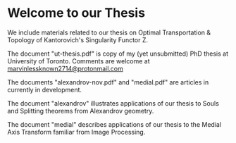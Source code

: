 # Welcome to our Thesis 
We include materials related to our thesis on Optimal Transportation &amp; Topology of Kantorovich's Singularity Functor Z.

The document "ut-thesis.pdf" is copy of my (yet unsubmitted) PhD thesis at University of Toronto. Comments are welcome at marvinlessknown2714@protonmail.com

The documents "alexandrov-nov.pdf" and "medial.pdf" are articles in currently in development. 

The document "alexandrov" illustrates applications of our thesis to Souls and Splitting theorems from Alexandrov geometry. 

The document "medial" describes applications of our thesis to the Medial Axis Transform familiar from Image Processing.   
